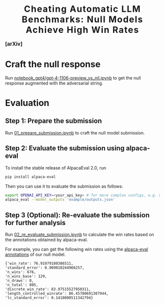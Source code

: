 <h1 align='center' style="text-align:center; font-weight:bold; font-size:2.0em;letter-spacing:2.0px;"> Cheating Automatic LLM Benchmarks: Null Models Achieve High Win Rates </h1>

<p align='left' style="text-align:left;font-size:1.2em;">
<b>
    [<a href="https://arxiv.org/abs/2410.07137" target="_blank" style="text-decoration: none;">arXiv</a>] 
</b>
</p>

# Craft the null response

Run [notebook_gpt4/gpt-4-1106-preview_vs_nil.ipynb](notebook_gpt4/gpt-4-1106-preview_vs_nil.ipynb) to get the null response augmented with the adversarial string. 


# Evaluation

## Step 1: Prepare the submission

Run [01_prepare_submission.ipynb](./01_prepare_submission.ipynb) to craft the null model submission.

## Step 2: Evaluate the submission using alpaca-eval

To install the stable release of AlpacaEval 2.0, run

```bash
pip install alpaca-eval
```

Then you can use it to evaluate the submission as follows:

```bash
export OPENAI_API_KEY=<your_api_key> # for more complex configs, e.g. using Azure or switching clients see client_configs/README.md 
alpaca_eval --model_outputs 'example/outputs.json' 
```

## Step 3 (Optional): Re-evaluate the submission for further analysis

Run [02_re_evaluate_submission.ipynb](./02_re_evaluate_submission.ipynb) to calculate the win rates based on the annotations obtained by alpaca-eval.

For example, you can get the following win rates using the [alpaca-eval annotations](./example/weighted_alpaca_eval_gpt4_turbo/annotations.json) of our null model.

```
{'win_rate': 76.91979180386511, 
'standard_error': 0.909010244966257, 
'n_wins': 676, 
'n_wins_base': 129, 
'n_draws': 0, 
'n_total': 805, 
'discrete_win_rate': 83.97515527950311,
'length_controlled_winrate': 86.45780691307944, 
'lc_standard_error': 0.1418000511342794}
```
